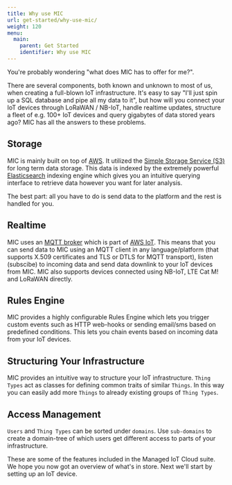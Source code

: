 ```yaml
---
title: Why use MIC
url: get-started/why-use-mic/
weight: 120
menu:
  main:
    parent: Get Started
    identifier: Why use MIC
---
```


You're probably wondering "what does MIC has to offer for me?".

There are several components, both known and unknown to most of us, when creating a full-blown IoT infrastructure. It's easy to say "I'll just spin up a SQL database and pipe all my data to it", but how will you connect your IoT devices through LoRaWAN / NB-IoT, handle realtime updates, structure a fleet of e.g. 100+ IoT devices and query gigabytes of data stored years ago? MIC has all the answers to these problems.

## Storage

MIC is mainly built on top of [AWS](https://aws.amazon.com/). It utilized the [Simple Storage Service (S3)](https://aws.amazon.com/s3/) for long term data storage. This data is indexed by the extremely powerful [Elasticsearch](https://www.elastic.co/) indexing engine which gives you an intuitive querying interface to retrieve data however you want for later analysis.

The best part: all you have to do is send data to the platform and the rest is handled for you.

## Realtime

MIC uses an [MQTT broker](https://docs.aws.amazon.com/iot/latest/developerguide/protocols.html) which is part of [AWS IoT](https://aws.amazon.com/iot/). This means that you can send data to MIC using an MQTT client in any language/platform (that supports X.509 certificates and TLS or DTLS for MQTT transport), listen (subscibe) to incoming data and send data downlink to your IoT devices from MIC. MIC also supports devices connected using NB-IoT, LTE Cat M! and LoRaWAN directly.

## Rules Engine

MIC provides a highly configurable Rules Engine which lets you trigger custom events such as HTTP web-hooks or sending email/sms based on predefined conditions. This lets you chain events based on incoming data from your IoT devices.

## Structuring Your Infrastructure

MIC provides an intuitive way to structure your IoT infrastructure. `Thing Types` act as classes for defining common traits of similar `Things`. In this way you can easily add more `Things` to already existing groups of `Thing Types`.

## Access Management

`Users` and `Thing Types` can be sorted under `domains`. Use `sub-domains` to create a domain-tree of which users get different access to parts of your infrastructure.

These are some of the features included in the Managed IoT Cloud suite. We hope you now got an overview of what's in store. Next we'll start by setting up an IoT device.
